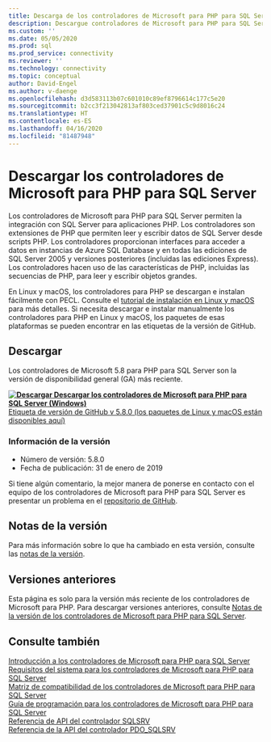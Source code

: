 ```yaml
---
title: Descarga de los controladores de Microsoft para PHP para SQL Server | Microsoft Docs
description: Descargue controladores de Microsoft para PHP para SQL Server para desarrollar aplicaciones PHP que se conectan a SQL Server y Azure SQL Database.
ms.custom: ''
ms.date: 05/05/2020
ms.prod: sql
ms.prod_service: connectivity
ms.reviewer: ''
ms.technology: connectivity
ms.topic: conceptual
author: David-Engel
ms.author: v-daenge
ms.openlocfilehash: d3d583113b07c601010c89ef8796614c177c5e20
ms.sourcegitcommit: b2cc3f213042813af803ced37901c5c9d8016c24
ms.translationtype: HT
ms.contentlocale: es-ES
ms.lasthandoff: 04/16/2020
ms.locfileid: "81487948"
---
```

# <a name="download-the-microsoft-drivers-for-php-for-sql-server"></a>Descargar los controladores de Microsoft para PHP para SQL Server

Los controladores de Microsoft para PHP para SQL Server permiten la integración con SQL Server para aplicaciones PHP. Los controladores son extensiones de PHP que permiten leer y escribir datos de SQL Server desde scripts PHP. Los controladores proporcionan interfaces para acceder a datos en instancias de Azure SQL Database y en todas las ediciones de SQL Server 2005 y versiones posteriores (incluidas las ediciones Express). Los controladores hacen uso de las características de PHP, incluidas las secuencias de PHP, para leer y escribir objetos grandes.

En Linux y macOS, los controladores para PHP se descargan e instalan fácilmente con PECL. Consulte el [tutorial de instalación en Linux y macOS](installation-tutorial-linux-mac.md) para más detalles. Si necesita descargar e instalar manualmente los controladores para PHP en Linux y macOS, los paquetes de esas plataformas se pueden encontrar en las etiquetas de la versión de GitHub.

## <a name="download"></a>Descargar

Los controladores de Microsoft 5.8 para PHP para SQL Server son la versión de disponibilidad general (GA) más reciente.

**[![Descargar](../../ssms/media/download-icon.png) Descargar los controladores de Microsoft para PHP para SQL Server (Windows)](https://go.microsoft.com/fwlink/?linkid=2120362)**  
[Etiqueta de versión de GitHub v 5.8.0 (los paquetes de Linux y macOS están disponibles aquí)](https://github.com/Microsoft/msphpsql/releases/tag/v5.8.0)

### <a name="version-information"></a>Información de la versión

- Número de versión: 5.8.0
- Fecha de publicación: 31 de enero de 2019

Si tiene algún comentario, la mejor manera de ponerse en contacto con el equipo de los controladores de Microsoft para PHP para SQL Server es presentar un problema en el [repositorio de GitHub](https://github.com/Microsoft/msphpsql/issues).

## <a name="release-notes"></a>Notas de la versión

Para más información sobre lo que ha cambiado en esta versión, consulte las [notas de la versión](release-notes-php-sql-driver.md).

## <a name="previous-releases"></a>Versiones anteriores

Esta página es solo para la versión más reciente de los controladores de Microsoft para PHP. Para descargar versiones anteriores, consulte [Notas de la versión de los controladores de Microsoft para PHP para SQL Server](release-notes-php-sql-driver.md#previous-releases).

## <a name="see-also"></a>Consulte también

[Introducción a los controladores de Microsoft para PHP para SQL Server](getting-started-with-the-php-sql-driver.md)  
[Requisitos del sistema para los controladores de Microsoft para PHP para SQL Server](system-requirements-for-the-php-sql-driver.md)  
[Matriz de compatibilidad de los controladores de Microsoft para PHP para SQL Server](microsoft-php-drivers-for-sql-server-support-matrix.md)  
[Guía de programación para los controladores de Microsoft para PHP para SQL Server](programming-guide-for-php-sql-driver.md)  
[Referencia de API del controlador SQLSRV](sqlsrv-driver-api-reference.md)  
[Referencia de la API del controlador PDO_SQLSRV](pdo-sqlsrv-driver-reference.md)  
